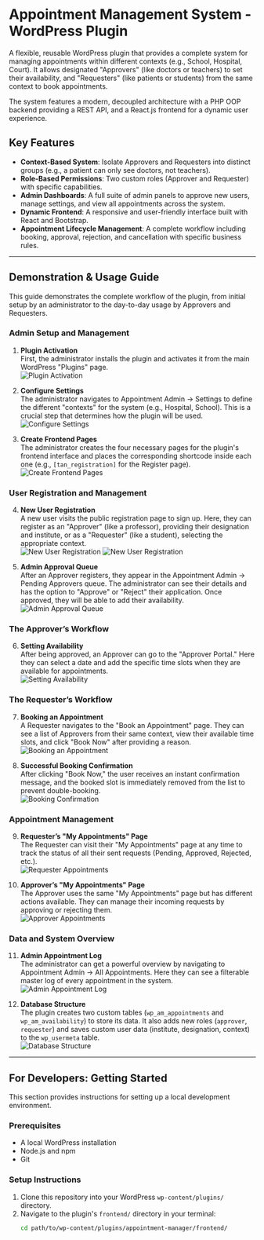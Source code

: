 # Appointment Management System - WordPress Plugin

A flexible, reusable WordPress plugin that provides a complete system for managing appointments within different contexts (e.g., School, Hospital, Court). It allows designated "Approvers" (like doctors or teachers) to set their availability, and "Requesters" (like patients or students) from the same context to book appointments.

The system features a modern, decoupled architecture with a PHP OOP backend providing a REST API, and a React.js frontend for a dynamic user experience.

## Key Features

- **Context-Based System**: Isolate Approvers and Requesters into distinct groups (e.g., a patient can only see doctors, not teachers).
- **Role-Based Permissions**: Two custom roles (Approver and Requester) with specific capabilities.
- **Admin Dashboards**: A full suite of admin panels to approve new users, manage settings, and view all appointments across the system.
- **Dynamic Frontend**: A responsive and user-friendly interface built with React and Bootstrap.
- **Appointment Lifecycle Management**: A complete workflow including booking, approval, rejection, and cancellation with specific business rules.

---

## Demonstration & Usage Guide

This guide demonstrates the complete workflow of the plugin, from initial setup by an administrator to the day-to-day usage by Approvers and Requesters.

### Admin Setup and Management

1. **Plugin Activation**  
   First, the administrator installs the plugin and activates it from the main WordPress "Plugins" page.  
   ![Plugin Activation](assets/screenshots/screenshot-1.png)

2. **Configure Settings**  
   The administrator navigates to Appointment Admin -> Settings to define the different "contexts" for the system (e.g., Hospital, School). This is a crucial step that determines how the plugin will be used.  
   ![Configure Settings](assets/screenshots/screenshot-2.png)

3. **Create Frontend Pages**  
   The administrator creates the four necessary pages for the plugin's frontend interface and places the corresponding shortcode inside each one (e.g., `[tan_registration]` for the Register page).  
   ![Create Frontend Pages](assets/screenshots/screenshot-3.png)

### User Registration and Management

4. **New User Registration**  
   A new user visits the public registration page to sign up. Here, they can register as an "Approver" (like a professor), providing their designation and institute, or as a "Requester" (like a student), selecting the appropriate context.  
   ![New User Registration](assets/screenshots/screenshot-4.png)
   ![New User Registration](assets/screenshots/screenshot-04.png)

5. **Admin Approval Queue**  
   After an Approver registers, they appear in the Appointment Admin -> Pending Approvers queue. The administrator can see their details and has the option to "Approve" or "Reject" their application. Once approved, they will be able to add their availability.  
   ![Admin Approval Queue](assets/screenshots/screenshot-5.png)

### The Approver’s Workflow

6. **Setting Availability**  
   After being approved, an Approver can go to the "Approver Portal." Here they can select a date and add the specific time slots when they are available for appointments.  
   ![Setting Availability](assets/screenshots/screenshot-6.png)

### The Requester’s Workflow

7. **Booking an Appointment**  
   A Requester navigates to the "Book an Appointment" page. They can see a list of Approvers from their same context, view their available time slots, and click "Book Now" after providing a reason.  
   ![Booking an Appointment](assets/screenshots/screenshot-7.png)

8. **Successful Booking Confirmation**  
   After clicking "Book Now," the user receives an instant confirmation message, and the booked slot is immediately removed from the list to prevent double-booking.  
   ![Booking Confirmation](assets/screenshots/screenshot-8.png)

### Appointment Management

9. **Requester’s "My Appointments" Page**  
   The Requester can visit their "My Appointments" page at any time to track the status of all their sent requests (Pending, Approved, Rejected, etc.).  
   ![Requester Appointments](assets/screenshots/screenshot-9.png)

10. **Approver’s "My Appointments" Page**  
    The Approver uses the same "My Appointments" page but has different actions available. They can manage their incoming requests by approving or rejecting them.  
    ![Approver Appointments](assets/screenshots/screenshot-10.png)

### Data and System Overview

11. **Admin Appointment Log**  
    The administrator can get a powerful overview by navigating to Appointment Admin -> All Appointments. Here they can see a filterable master log of every appointment in the system.  
    ![Admin Appointment Log](assets/screenshots/screenshot-11.png)

12. **Database Structure**  
    The plugin creates two custom tables (`wp_am_appointments` and `wp_am_availability`) to store its data. It also adds new roles (`approver`, `requester`) and saves custom user data (institute, designation, context) to the `wp_usermeta` table.  
    ![Database Structure](assets/screenshots/screenshot-12.png)

---

## For Developers: Getting Started

This section provides instructions for setting up a local development environment.

### Prerequisites

- A local WordPress installation
- Node.js and npm
- Git

### Setup Instructions

1. Clone this repository into your WordPress `wp-content/plugins/` directory.
2. Navigate to the plugin's `frontend/` directory in your terminal:
   ```bash
   cd path/to/wp-content/plugins/appointment-manager/frontend/
   ```
